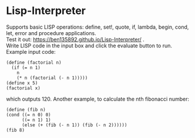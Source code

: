 # Lisp-Interpreter
Supports basic LISP operations: define, set!, quote, if, lambda, begin, cond, let, error and procedure applications.\
Test it out: https://ben135892.github.io/Lisp-Interpreter/ .\
Write LISP code in the input box and click the evaluate button to run.
Example input code:
```
(define (factorial n) 
  (if (= n 1) 
    n 
    (* n (factorial (- n 1)))))
(define x 5)
(factorial x)
```
which outputs 120.
Another example, to calculate the nth fibonacci number:
```
(define (fib n) 
(cond ((= n 0) 0)
      ((= n 1) 1)
      (else (+ (fib (- n 1)) (fib (- n 2))))))
(fib 8)
```

